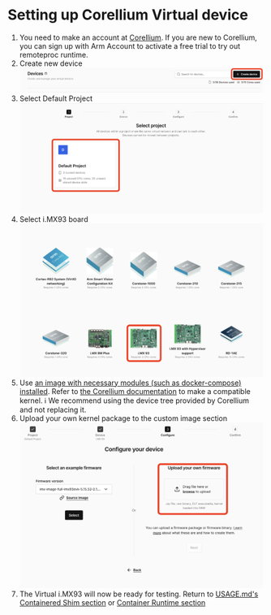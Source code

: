 # Setting up Corellium Virtual device

1. You need to make an account at [Corellium](https://app.avh.corellium.com/login). If you are new to Corellium, you can sign up with Arm Account to activate a free trial to try out remoteproc runtime.
2. Create new device
   ![setup corellium step 1](./images/setup_corellium1.png)
3. Select Default Project
   ![setup corellium step 2](./images/setup_corellium2.png)
4. Select i.MX93 board
   ![setup corellium step 3](./images/setup_corellium3.png)
5. Use [an image with necessary modules (such as docker-compose) installed](./YOCTO_BUILD_INST.md). Refer to [the Corellium documentation](https://www.corellium.com/blog/building-firmware-package-corellium-atlas) to make a compatible kernel.
   ℹ️ We recommend using the device tree provided by Corellium and not replacing it.
6. Upload your own kernel package to the custom image section
   ![setup corellium step 4](./images/setup_corellium4.png)
7. The Virtual i.MX93 will now be ready for testing. Return to [USAGE.md's Containered Shim section](./USAGE.md#containerd-shim) or [Container Runtime section](./USAGE.md#container-runtime-️-wip)

